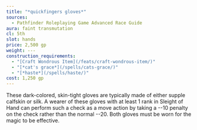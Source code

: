 ```yaml
---
title: "*quickfingers gloves*"
sources:
  - Pathfinder Roleplaying Game Advanced Race Guide
aura: faint transmutation
cl: 5th
slot: hands
price: 2,500 gp
weight: ---
construction_requirements:
  - "[Craft Wondrous Item](/feats/craft-wondrous-item/)"
  - "[*cat's grace*](/spells/cats-grace/)"
  - "[*haste*](/spells/haste/)"
cost: 1,250 gp
---
```


These dark-colored, skin-tight gloves are typically made of either supple calfskin or silk. A wearer of these gloves with at least 1 rank in Sleight of Hand can perform such a check as a move action by taking a --10 penalty on the check rather than the normal --20. Both gloves must be worn for the magic to be effective.

